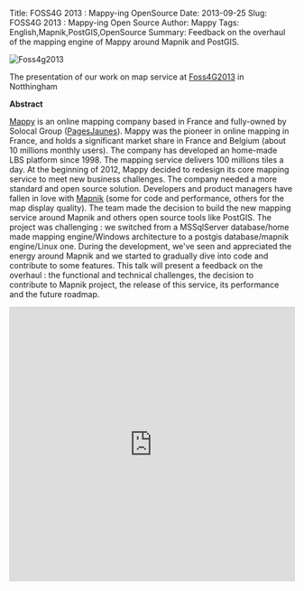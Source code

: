 Title: FOSS4G 2013 : Mappy-ing OpenSource
Date: 2013-09-25
Slug: FOSS4G 2013 : Mappy-ing Open Source
Author: Mappy
Tags: English,Mapnik,PostGIS,OpenSource
Summary: Feedback on the overhaul of the mapping engine of Mappy around Mapnik and PostGIS.

![Foss4g2013](images/foss4g2013.png)

The presentation of our work on map service at [Foss4G2013](http://2013.foss4g.org/) in Notthingham

**Abstract**

[Mappy](www.mappy.com) is an online mapping company based in France and fully-owned by Solocal Group ([PagesJaunes](www.pagesjaunes.fr)). Mappy was the pioneer in online mapping in France, and holds a significant market share in France and Belgium (about 10 millions monthly users). The company has developed an home-made LBS platform since 1998. The mapping service delivers 100 millions tiles a day. At the beginning of 2012, Mappy decided to redesign its core mapping service to meet new business challenges. The company needed a more standard and open source solution. Developers and product managers have fallen in love with [Mapnik](www.mapnik.org) (some for code and performance, others for the map display quality). The team made the decision to build the new mapping service around Mapnik and others open source tools like PostGIS. The project was challenging : we switched from a MSSqlServer database/home made mapping engine/Windows architecture to a postgis database/mapnik engine/Linux one. During the development, we've seen and appreciated the energy around Mapnik and we started to gradually dive into code and contribute to some features. This talk will present a feedback on the overhaul : the functional and technical challenges, the decision to contribute to Mapnik project, the release of this service, its performance and the future roadmap.

<iframe src="http://www.slideshare.net/slideshow/embed_code/26407067" width="595" height="485" frameborder="0" marginwidth="0" marginheight="0" scrolling="no" style="border:1px solid #CCC; border-width:1px 1px 0; margin-bottom:5px; max-width: 100%;" allowfullscreen> </iframe> <div style="margin-bottom:5px"> <strong> <a href="https://www.slideshare.net/AudreyMalherbe/foss42013-mappying-opensource" title="Foss4G2013 Mappy-ing Open Source" target="_blank"></div>

